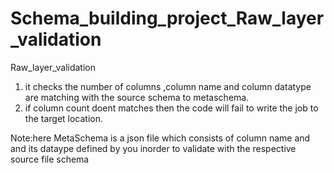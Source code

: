 # Schema_building_project_Raw_layer_validation
Raw_layer_validation

1) it checks the number of columns ,column name and column datatype are matching with the source schema to metaschema.
2) if column count doent matches then the code will fail to write the job to the target location.


Note:here MetaSchema is a json file which consists of column name and and its dataype defined by you inorder to validate with the respective source file schema
